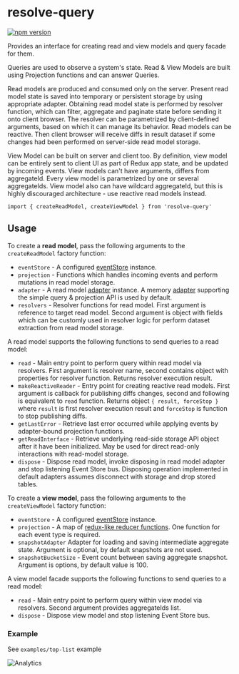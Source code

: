 # **resolve-query**
[![npm version](https://badge.fury.io/js/resolve-query.svg)](https://badge.fury.io/js/resolve-query)

Provides an interface for creating read and view models and query facade for them. 

Queries are used to observe a system's state. Read & View Models are built using Projection functions and can answer Queries.

Read models are produced and consumed only on the server. Present read model state is saved into temporary or persistent storage by using appropriate adapter. Obtaining read model state is performed by resolver function, which can filter, aggregate and paginate state before sending it onto client browser. The resolver can be parametrized by client-defined arguments, based on which it can manage its behavior. Read models can be reactive. Then client browser will receive diffs in result dataset if some changes had been performed on server-side read model storage.

View Model can be built on server and client too. By definition, view model can be entirely sent to client UI as part of Redux app state, and be updated by incoming events. View models can't have arguments, differs from aggregateId. Every view model is parametrized by one or several aggregateIds. 
View model also can have wildcard aggregateId, but this is highly discouraged architecture - use reactive read models instead.

```
import { createReadModel, createViewModel } from 'resolve-query'
```

## Usage
To create a **read model**, pass the following arguments to the `createReadModel` factory function:
* `eventStore` - A configured [eventStore](../resolve-es) instance.
* `projection` - Functions which handles incoming events and perform mutations in read model storage.
* `adapter` - A read model [adapter](../readmodel-adapters) instance. A memory [adapter](../readmodel-adapters/resolve-readmodel-memory) supporting the simple query & projection API is used by default.
* `resolvers` - Resolver functions for read model. First argument is reference to target read model. Second argument is object with fields which can be customly used in resolver logic for perform dataset extraction from read model storage.

A read model supports the following functions to send queries to a read model:
* `read` - Main entry point to perform query within read model via resolvers. First argument is resolver name, second contains object with properties for resolver function. Returns resolver execution result.
* `makeReactiveReader` - Entry point for creating reactive read models. First argument is callback for publishing diffs changes, second and following is equivalent  to `read` function. Returns object `{ result, forceStop }` where `result` is first resolver execution result and `forceStop` is function to stop publishing diffs.
* `getLastError` - Retrieve last error occurred while applying events by adapter-bound projection functions.
* `getReadInterface` - Retrieve underlying read-side storage API object after it have been initialized. May be used for direct read-only interactions with read-model storage.
* `dispose` - Dispose read model, invoke disposing in read model adapter and stop listening Event Store bus. Disposing operation implemented in default adapters assumes disconnect with storage and drop stored tables.


To create a **view model**, pass the following arguments to the `createViewModel` factory function:
* `eventStore` - A configured [eventStore](../resolve-es) instance.
* `projection` - A map of [redux-like reducer functions](https://redux.js.org/docs/basics/Reducers.html). One function for each event type is required.
* `snapshotAdapter` Adapter for loading and saving intermediate aggregate state. Argument is optional, by default snapshots are not used.
* `snapshotBucketSize` - Event count between saving aggregate snapshot. Argument is options, by default value is 100.

A view model facade supports the following functions to send queries to a read model:
* `read` - Main entry point to perform query within view model via resolvers. Second argument provides aggregateIds list.
* `dispose` - Dispose view model and stop listening Event Store bus.


### Example
See `examples/top-list` example

![Analytics](https://ga-beacon.appspot.com/UA-118635726-1/packages-resolve-query-readme?pixel)
